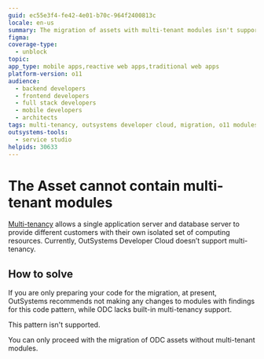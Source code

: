 ```yaml
---
guid: ec55e3f4-fe42-4e01-b70c-964f2400813c
locale: en-us
summary: The migration of assets with multi-tenant modules isn't supported.
figma:
coverage-type:
  - unblock
topic:
app_type: mobile apps,reactive web apps,traditional web apps
platform-version: o11
audience:
  - backend developers
  - frontend developers
  - full stack developers
  - mobile developers
  - architects
tags: multi-tenancy, outsystems developer cloud, migration, o11 modules, non-supported patterns
outsystems-tools:
  - service studio
helpids: 30633
---
```

# The Asset cannot contain multi-tenant modules

[Multi-tenancy](https://success.outsystems.com/documentation/how_to_guides/development/how_to_build_a_multi_tenant_application/) allows a single application server and database server to provide different customers with their own isolated set of computing resources. Currently, OutSystems Developer Cloud doesn’t support multi-tenancy.

## How to solve

<div class="info" markdown="1">
    
If you are only preparing your code for the migration, at present, OutSystems recommends not making any changes to modules with findings for this code pattern, while ODC lacks built-in multi-tenancy support.

</div>

This pattern isn't supported.

You can only proceed with the migration of ODC assets without multi-tenant modules.

